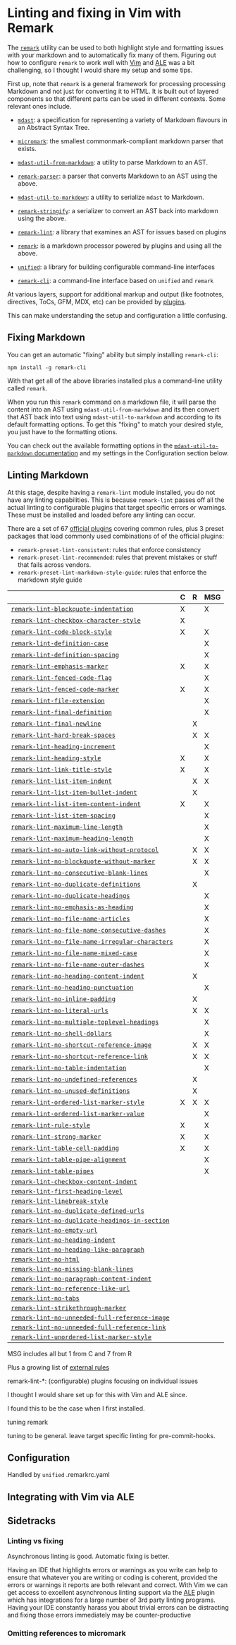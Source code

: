 # Linting and fixing in Vim with Remark

The [`remark`](https://remark.js.org/) utility can be used to both highlight
style and formatting issues with your markdown and to automatically fix many of
them. Figuring out how to configure `remark` to work well with
[Vim](https://www.vim.org/) and [ALE](https://github.com/dense-analysis/ale) was
a bit challenging, so I thought I would share my setup and some tips.

First up, note that `remark` is a general framework for processing processing
Markdown and not just for converting it to HTML. It is built out of layered
components so that different parts can be used in different contexts. Some
relevant ones include.

* [`mdast`](https://github.com/syntax-tree/mdast): a specification for
  representing a variety of Markdown flavours in an Abstract Syntax Tree.

* [`micromark`](https://github.com/micromark/micromark): the smallest commonmark-compliant markdown parser that exists.

* [`mdast-util-from-markdown`](https://github.com/syntax-tree/mdast-util-from-markdown):
  a utility to parse Markdown to an AST.

* [`remark-parser`](https://github.com/remarkjs/remark/tree/main/packages/remark-parse):
  a parser that converts Markdown to an AST using the above.

* [`mdast-util-to-markdown`](https://github.com/syntax-tree/mdast-util-to-markdown):
  a utility to serialize `mdast` to Markdown.

* [`remark-stringify`](https://github.com/remarkjs/remark/tree/main/packages/remark-stringify):
  a serializer to convert an AST back into markdown using the above.

* [`remark-lint`](): a library that examines an AST for issues based on plugins

* [`remark`](): is a markdown processor powered by plugins and using all the above.

* [`unified`](): a library for building configurable command-line interfaces

* [`remark-cli`](): a command-line interface based on `unified` and `remark`

At various layers, support for additional markup and output (like footnotes,
directives, ToCs, GFM, MDX, etc) can be provided by [plugins](https://github.com/remarkjs/remark/blob/main/doc/plugins.md#plugins).

This can make understanding the setup and configuration a little confusing.

## Fixing Markdown

You can get an automatic "fixing" ability but simply installing `remark-cli`:

```console
npm install -g remark-cli
```

With that get all of the above libraries installed plus a command-line utility called `remark`.

When you run this `remark` command on a markdown file, it will parse the content
into an AST using `mdast-util-from-markdown` and its then convert that AST back
into text using `mdast-util-to-markdown` and according to its default formatting
options.  To get this "fixing" to match your desired style, you just have to the
formatting otions.

You can check out the available formatting options in the
[`mdast-util-to-markdown` documentation](https://github.com/syntax-tree/mdast-util-to-markdown#formatting-options) and my settings in the Configuration section below.

## Linting Markdown

At this stage, despite having a `remark-lint` module installed, you do not have
any linting capabilities. This is because `remark-lint` passes off all the
actual linting to configurable plugins that target specific errors or
warnings. These must be installed and loaded before any linting can occur.

There are a set of 67 [official plugins](https://github.com/remarkjs/remark-lint/blob/main/doc/rules.md#list-of-rules) covering common rules, plus 3 preset packages that load commonly used
combinations of of the official plugins:

* `remark-preset-lint-consistent`: rules that enforce consistency
* `remark-preset-lint-recommended`: rules that prevent mistakes or stuff that fails across vendors.
* `remark-preset-lint-markdown-style-guide`: rules that enforce the markdown style guide

|                                                   |  C  |  R  | MSG |
|---------------------------------------------------|-----|-----|-----|
| [`remark-lint-blockquote-indentation`](https://github.com/remarkjs/remark-lint/tree/main/packages/remark-lint-blockquote-indentation)              |  X  |     |  X  |
| [`remark-lint-checkbox-character-style`](https://github.com/remarkjs/remark-lint/tree/main/packages/remark-lint-checkbox-character-style)            |  X  |     |     |
| [`remark-lint-code-block-style`](https://github.com/remarkjs/remark-lint/tree/main/packages/remark-lint-code-block-style)                    |  X  |     |  X  |
| [`remark-lint-definition-case`](https://github.com/remarkjs/remark-lint/tree/main/packages/remark-lint-definition-case)                     |     |     |  X  |
| [`remark-lint-definition-spacing`](https://github.com/remarkjs/remark-lint/tree/main/packages/remark-lint-definition-spacing)                  |     |     |  X  |
| [`remark-lint-emphasis-marker`](https://github.com/remarkjs/remark-lint/tree/main/packages/remark-lint-emphasis-marker)                     |  X  |     |  X  |
| [`remark-lint-fenced-code-flag`](https://github.com/remarkjs/remark-lint/tree/main/packages/remark-lint-fenced-code-flag)                    |     |     |  X  |
| [`remark-lint-fenced-code-marker`](https://github.com/remarkjs/remark-lint/tree/main/packages/remark-lint-fenced-code-marker)                  |  X  |     |  X  |
| [`remark-lint-file-extension`](https://github.com/remarkjs/remark-lint/tree/main/packages/remark-lint-file-extension)                      |     |     |  X  |
| [`remark-lint-final-definition`](https://github.com/remarkjs/remark-lint/tree/main/packages/remark-lint-final-definition)                    |     |     |  X  |
| [`remark-lint-final-newline`](https://github.com/remarkjs/remark-lint/tree/main/packages/remark-lint-final-newline)                       |     |  X  |     |
| [`remark-lint-hard-break-spaces`](https://github.com/remarkjs/remark-lint/tree/main/packages/remark-lint-hard-break-spaces)                   |     |  X  |  X  |
| [`remark-lint-heading-increment`](https://github.com/remarkjs/remark-lint/tree/main/packages/remark-lint-heading-increment)                   |     |     |  X  |
| [`remark-lint-heading-style`](https://github.com/remarkjs/remark-lint/tree/main/packages/remark-lint-heading-style)                       |  X  |     |  X  |
| [`remark-lint-link-title-style`](https://github.com/remarkjs/remark-lint/tree/main/packages/remark-lint-link-title-style)                    |  X  |     |  X  |
| [`remark-lint-list-item-indent`](https://github.com/remarkjs/remark-lint/tree/main/packages/remark-lint-list-item-indent)                    |     |  X  |  X  |
| [`remark-lint-list-item-bullet-indent`](https://github.com/remarkjs/remark-lint/tree/main/packages/remark-lint-list-item-bullet-indent)             |     |  X  |     |
| [`remark-lint-list-item-content-indent`](https://github.com/remarkjs/remark-lint/tree/main/packages/remark-lint-list-item-content-indent)            |  X  |     |  X  |
| [`remark-lint-list-item-spacing`](https://github.com/remarkjs/remark-lint/tree/main/packages/remark-lint-list-item-spacing)                   |     |     |  X  |
| [`remark-lint-maximum-line-length`](https://github.com/remarkjs/remark-lint/tree/main/packages/remark-lint-maximum-line-length)                 |     |     |  X  |
| [`remark-lint-maximum-heading-length`](https://github.com/remarkjs/remark-lint/tree/main/packages/remark-lint-maximum-heading-length)              |     |     |  X  |
| [`remark-lint-no-auto-link-without-protocol`](https://github.com/remarkjs/remark-lint/tree/main/packages/remark-lint-no-auto-link-without-protocol)       |     |  X  |  X  |
| [`remark-lint-no-blockquote-without-marker`](https://github.com/remarkjs/remark-lint/tree/main/packages/remark-lint-no-blockquote-without-marker)        |     |  X  |  X  |
| [`remark-lint-no-consecutive-blank-lines`](https://github.com/remarkjs/remark-lint/tree/main/packages/remark-lint-no-consecutive-blank-lines)          |     |     |  X  |
| [`remark-lint-no-duplicate-definitions`](https://github.com/remarkjs/remark-lint/tree/main/packages/remark-lint-no-duplicate-definitions)            |     |  X  |     |
| [`remark-lint-no-duplicate-headings`](https://github.com/remarkjs/remark-lint/tree/main/packages/remark-lint-no-duplicate-headings)               |     |     |  X  |
| [`remark-lint-no-emphasis-as-heading`](https://github.com/remarkjs/remark-lint/tree/main/packages/remark-lint-no-emphasis-as-heading)              |     |     |  X  |
| [`remark-lint-no-file-name-articles`](https://github.com/remarkjs/remark-lint/tree/main/packages/remark-lint-no-file-name-articles)               |     |     |  X  |
| [`remark-lint-no-file-name-consecutive-dashes`](https://github.com/remarkjs/remark-lint/tree/main/packages/remark-lint-no-file-name-consecutive-dashes)     |     |     |  X  |
| [`remark-lint-no-file-name-irregular-characters`](https://github.com/remarkjs/remark-lint/tree/main/packages/remark-lint-no-file-name-irregular-characters)   |     |     |  X  |
| [`remark-lint-no-file-name-mixed-case`](https://github.com/remarkjs/remark-lint/tree/main/packages/remark-lint-no-file-name-mixed-case)             |     |     |  X  |
| [`remark-lint-no-file-name-outer-dashes`](https://github.com/remarkjs/remark-lint/tree/main/packages/remark-lint-no-file-name-outer-dashes)           |     |     |  X  |
| [`remark-lint-no-heading-content-indent`](https://github.com/remarkjs/remark-lint/tree/main/packages/remark-lint-no-heading-content-indent)           |     |  X  |     |
| [`remark-lint-no-heading-punctuation`](https://github.com/remarkjs/remark-lint/tree/main/packages/remark-lint-no-heading-punctuation)              |     |     |  X  |
| [`remark-lint-no-inline-padding`](https://github.com/remarkjs/remark-lint/tree/main/packages/remark-lint-no-inline-padding)                   |     |  X  |     |
| [`remark-lint-no-literal-urls`](https://github.com/remarkjs/remark-lint/tree/main/packages/remark-lint-no-literal-urls)                     |     |  X  |  X  |
| [`remark-lint-no-multiple-toplevel-headings`](https://github.com/remarkjs/remark-lint/tree/main/packages/remark-lint-no-multiple-toplevel-headings)       |     |     |  X  |
| [`remark-lint-no-shell-dollars`](https://github.com/remarkjs/remark-lint/tree/main/packages/remark-lint-no-shell-dollars)                    |     |     |  X  |
| [`remark-lint-no-shortcut-reference-image`](https://github.com/remarkjs/remark-lint/tree/main/packages/remark-lint-no-shortcut-reference-image)         |     |  X  |  X  |
| [`remark-lint-no-shortcut-reference-link`](https://github.com/remarkjs/remark-lint/tree/main/packages/remark-lint-no-shortcut-reference-link)          |     |  X  |  X  |
| [`remark-lint-no-table-indentation`](https://github.com/remarkjs/remark-lint/tree/main/packages/remark-lint-no-table-indentation)                |     |     |  X  |
| [`remark-lint-no-undefined-references`](https://github.com/remarkjs/remark-lint/tree/main/packages/remark-lint-no-undefined-references)             |     |  X  |     |
| [`remark-lint-no-unused-definitions`](https://github.com/remarkjs/remark-lint/tree/main/packages/remark-lint-no-unused-definitions)               |     |  X  |     |
| [`remark-lint-ordered-list-marker-style`](https://github.com/remarkjs/remark-lint/tree/main/packages/remark-lint-ordered-list-marker-style)           |  X  |  X  |  X  |
| [`remark-lint-ordered-list-marker-value`](https://github.com/remarkjs/remark-lint/tree/main/packages/remark-lint-ordered-list-marker-value)           |     |     |  X  |
| [`remark-lint-rule-style`](https://github.com/remarkjs/remark-lint/tree/main/packages/remark-lint-rule-style)                          |  X  |     |  X  |
| [`remark-lint-strong-marker`](https://github.com/remarkjs/remark-lint/tree/main/packages/remark-lint-strong-marker)                       |  X  |     |  X  |
| [`remark-lint-table-cell-padding`](https://github.com/remarkjs/remark-lint/tree/main/packages/remark-lint-table-cell-padding)                  |  X  |     |  X  |
| [`remark-lint-table-pipe-alignment`](https://github.com/remarkjs/remark-lint/tree/main/packages/remark-lint-table-pipe-alignment)                |     |     |  X  |
| [`remark-lint-table-pipes`](https://github.com/remarkjs/remark-lint/tree/main/packages/remark-lint-table-pipes)                         |     |     |  X  |
| [`remark-lint-checkbox-content-indent`](https://github.com/remarkjs/remark-lint/tree/main/packages/remark-lint-checkbox-content-indent)             |     |     |     |
| [`remark-lint-first-heading-level`](https://github.com/remarkjs/remark-lint/tree/main/packages/remark-lint-first-heading-level)                 |     |     |     |
| [`remark-lint-linebreak-style`](https://github.com/remarkjs/remark-lint/tree/main/packages/remark-lint-linebreak-style)                     |     |     |     |
| [`remark-lint-no-duplicate-defined-urls`](https://github.com/remarkjs/remark-lint/tree/main/packages/remark-lint-no-duplicate-defined-urls)           |     |     |     |
| [`remark-lint-no-duplicate-headings-in-section`](https://github.com/remarkjs/remark-lint/tree/main/packages/remark-lint-no-duplicate-headings-in-section)    |     |     |     |
| [`remark-lint-no-empty-url`](https://github.com/remarkjs/remark-lint/tree/main/packages/remark-lint-no-empty-url)                        |     |     |     |
| [`remark-lint-no-heading-indent`](https://github.com/remarkjs/remark-lint/tree/main/packages/remark-lint-no-heading-indent)                   |     |     |     |
| [`remark-lint-no-heading-like-paragraph`](https://github.com/remarkjs/remark-lint/tree/main/packages/remark-lint-no-heading-like-paragraph)           |     |     |     |
| [`remark-lint-no-html`](https://github.com/remarkjs/remark-lint/tree/main/packages/remark-lint-no-html)                             |     |     |     |
| [`remark-lint-no-missing-blank-lines`](https://github.com/remarkjs/remark-lint/tree/main/packages/remark-lint-no-missing-blank-lines)              |     |     |     |
| [`remark-lint-no-paragraph-content-indent`](https://github.com/remarkjs/remark-lint/tree/main/packages/remark-lint-no-paragraph-content-indent)         |     |     |     |
| [`remark-lint-no-reference-like-url`](https://github.com/remarkjs/remark-lint/tree/main/packages/remark-lint-no-reference-like-url)               |     |     |     |
| [`remark-lint-no-tabs`](https://github.com/remarkjs/remark-lint/tree/main/packages/remark-lint-no-tabs)                             |     |     |     |
| [`remark-lint-strikethrough-marker`](https://github.com/remarkjs/remark-lint/tree/main/packages/remark-lint-strikethrough-marker)                |     |     |     |
| [`remark-lint-no-unneeded-full-reference-image`](https://github.com/remarkjs/remark-lint/tree/main/packages/remark-lint-no-unneeded-full-reference-image)    |     |     |     |
| [`remark-lint-no-unneeded-full-reference-link`](https://github.com/remarkjs/remark-lint/tree/main/packages/remark-lint-no-unneeded-full-reference-link)     |     |     |     |
| [`remark-lint-unordered-list-marker-style`](https://github.com/remarkjs/remark-lint/tree/main/packages/remark-lint-unordered-list-marker-style)         |     |     |     |

MSG includes all but 1 from C and 7 from R

Plus a growing list of [external rules](https://github.com/remarkjs/remark-lint#list-of-external-rules)

remark-lint-\*: (configurable) plugins focusing on individual issues

I thought I would share set up for this with Vim and ALE since.

I found this to be the case when I first installed.

tuning remark

tuning to be general. leave target specific linting for pre-commit-hooks.

## Configuration

Handled by `unified`
.remarkrc.yaml

## Integrating with Vim via ALE

## Sidetracks

### Linting vs fixing

Asynchronous linting is good. Automatic fixing is better.

Having an IDE that highlights errors or warnings as you write can help to ensure that whatever you are writing or coding is coherent, provided the errors or warnings it reports are both relevant and correct. With Vim we can get access to excellent  asynchronous linting support via the [ALE](https://github.com/dense-analysis/ale) plugin which has integrations for a large number of 3rd party linting programs. Having your IDE constantly harass you about trivial errors can be distracting and fixing those errors immediately may be counter-productive

### Omitting references to micromark
